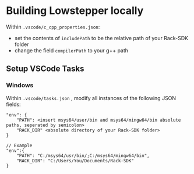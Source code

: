# Building Lowstepper locally

Within `.vscode/c_cpp_properties.json`:

- set the contents of `includePath` to be the relative path of your Rack-SDK folder
- change the field `compilerPath` to your g++ path

## Setup VSCode Tasks
### Windows

Within `.vscode/tasks.json` , modify all instances of the following JSON fields:

```
"env": {
    "PATH": <insert msys64/user/bin and msys64/mingw64/bin absolute paths, seperated by semicolon>
    "RACK_DIR" <absolute directory of your Rack-SDK folder>
}

// Example
"env":{
    "PATH": "C:/msys64/usr/bin/;C:/msys64/mingw64/bin",
    "RACK_DIR": "C:/Users/You/Documents/Rack-SDK"
}
```